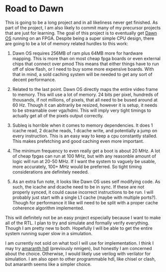 # Road to Dawn

This is going to be a long project and in all likeliness never get finished.
As part of the project, I am also likely to commit many of my precursor projects that are just for learning.
The goal of this project is to eventually get [Dawn OS](http://users.atw.hu/gerigeri/DawnOS/index.html) running on an FPGA.
Despite being a super simple CPU design, there are going to be a lot of memory related hurdles to this work:

1. Dawn OS requires 256MB of ram plus 64MB more for hardware mapping. This is more than on most cheap fpga boards or even external chips that connect over pmod
This means that either things have to run off of slow flash, or I need to buy some more expensive boards.
With that in mind, a sold caching system will be needed to get any sort of decent performance.

1. Related to the last point. Dawn OS directly maps the entire video frame to memory.
This will use a lot of memory. 24 bits per pixel, hundreds of thousands, if not millions, of pixels, that all need to be bused around at 60 Hz.
Though it can abitrarily be resized, however it is setup, it needs to be streamable over vga/hdmi.
This will imply very tight timings to actually get all of the pixels output correctly.

1. Subleq is horrible when it comes to memory dependencies. It does 1 icache read, 2 dcache reads, 1 dcache write, and potentially a jump on every instruction.
This is an easy way to keep a cpu constantly stalled. This makes prefetching and good caching even more important.

1. The minimum frequency to even really get a boot is about 20 MHz. A lot of cheap fpgas can run at 100 MHz, but with any reasonble amount of logic will run at 20-50 MHz.
If I want the system to vaguely be usable, more accurately, 100+ MHz would be preferred. So tight timing considerations are definitely needed.

1. As an extra fun note, it looks like Dawn OS uses self modifying code. As such, the icache and dcache need to be in sync.
If these are not properly synced, it could cause incorrect instructions to be run.
I will probably just start with a single L1 cache (maybe with multiple ports?).
Though for performance it like will need to be split with a proper cache coherence algorithm implemented.


This will definitely not be an easy project especially because I want to make all of the RTL.
I plan to try and simulate and formally verify everything. Though I am pretty new to both.
Hopefully I will be able to get the entire system running super slow in a simulation.


I am currently not sold on what tool I will use for implementation. I think I may try [amaranth hdl](https://github.com/amaranth-lang/amaranth) (previously nmigen), but honestly I am concerned about the choice.
Otherwise, I would likely use verilog with verilator for simulation. I am also open to other programmable hdl, like chisel or clash, but amaranth seems like a simpler choice.